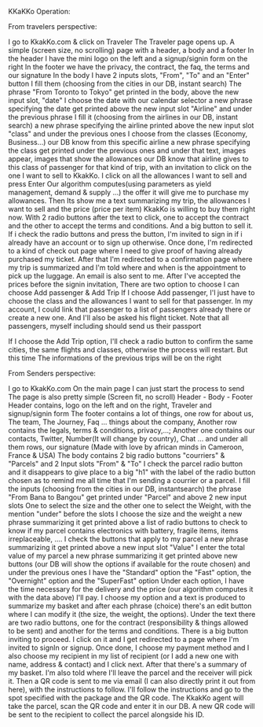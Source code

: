 KKaKKo Operation:

From travelers perspective:

I go to KkakKo.com & click on Traveler
The Traveler page opens up. 
A simple (screen size, no scrolling) page with a header, a body and a footer
In the header I have the mini logo on the left and a signup/signin form on the right
In the footer we have the privacy, the contract, the faq, the terms and our signature 
In the body I have 2 inputs slots, "From", "To" and an "Enter" button
I fill them (choosing from the cities in our DB, instant search)
The phrase "From Toronto to Tokyo" get printed in the body, above the new input slot, "date"
I choose the date with our calendar selector
a new phrase specifying the date get printed above the new input slot "Airline" and under the previous phrase
I fill it (choosing from the airlines in our DB, instant search)
a new phrase specifying the airline printed above the new input slot "class" and under the previous ones
I choose from the classes (Economy, Business...) our DB know from this specific airline
a new phrase specifying the class get printed under the previous ones
and under that text, images appear, images that show the allowances our DB know that airline gives to this class of passenger for that kind of trip, with an invitation to click on the one I want to sell to KkakKo.
I click on all the allowances I want to sell and press Enter
Our algorithm computes(using parameters as yield management, demand & supply ...) the offer it will give me to purchase my allowances.
Then Its show me a text summarizing my trip, the allowances I want to sell and the price (price per item) KkakKo is willing to buy them right now.  With 2 radio buttons after the text to click, one to accept the contract and the other to accept the terms and conditions. And a big button to sell it.
If i check the radio buttons and press the button, I'm invited to sign in if i already have an account or to sign up otherwise.
Once done, I'm redirected to a kind of check out page where I need to give proof of having already purchased my ticket. 
After that I'm redirected to a confirmation page where my trip is summarized and I'm told where and when is the appointment to pick up the luggage. An email is also sent to me.
After I've accepted the prices before the signin invitation, There are two option to choose I can choose
Add passenger & Add Trip
If I choose Add passenger, I'l just have to choose the class and the allowances I want to sell for that passenger. In my account, I could link that passenger to a list of passengers already there or create a new one. And I'll also be asked his flight ticket.
Note that all passengers, myself including should send us their passport

If I choose the Add Trip option, I'll check a radio button to confirm the same cities, the same flights and classes, otherwise the process will restart. But this time The informations of the previous trips will be on the right

From Senders perspective:

I go to KkakKo.com
On the main page I can just start the process to send
The page is also pretty simple (Screen fit, no scroll) 
Header - Body - Footer
Header contains, logo on the left and on the right, Traveler and signup/signin form
The footer contains a lot of things, one row for about us, The team, The Journey, Faq ... things about the company, Another row contains the legals, terms & conditions, privacy,...; Another one contains our contacts, Twitter, Number(It will change by country), Chat ... and under all them rows, our signature (Made with love by african minds in Cameroon, France & USA)
The body contains 2 big radio buttons "courriers" & "Parcels" and 2 Input slots "From" & "To"
I check the parcel radio button and it disappears to give place to a big "h1" with the label of the radio button chosen as to remind me all time that I'm sending a courrier or a parcel.
I fill the inputs (choosing from the cities in our DB, instantsearch)
the phrase "From Bana to Bangou" get printed under "Parcel" and above 2 new input slots
One to select the size and the other one to select the Weight, with the mention "under" before the slots
I choose the size and the weight
a new phrase summarizing it get printed above a list of radio buttons to check to know if my parcel contains electronics with battery, fragile items, items irreplaceable, ....
I check the buttons that apply to my parcel
a new phrase summarizing it get printed above a new input slot "Value" 
I enter the total value of my parcel
a new phrase summarizing it get printed above new buttons (our DB will show the options if available for the route chosen) and under the previous ones
I have the "Standard" option the "Fast" option, the "Overnight" option and the "SuperFast" option
Under each option, I have the time necessary for the delivery and the price (our algorithm computes it with the data above) I'll pay.
I choose my option and a text is produced to summarize my basket and after each phrase (choice) there's an edit button where I can modify it (the size, the weight, the options). 
Under the text there are two radio buttons, one for the contract (responsibility & things allowed to be sent) and another for the terms and conditions. There is a big button inviting to proceed.
I click on it and I get redirected to a page where I'm invited to signIn or signup.
Once done, I choose my payment method and I also choose my recipient in my list of recipient (or I add a new one with name, address & contact) and I click next.
After that there's a summary of my basket. I'm also told where I'll leave the parcel and the receiver will pick it.
Then a QR code is sent to me via email (I can also directly print it out from here), with the instructions to follow.
I'll follow the instructions and go to the spot specified with the package and the QR code.
The KkakKo agent will take the parcel, scan the QR code and enter it in our DB. A new QR code will be sent to the recipient to collect the parcel alongside his ID.
